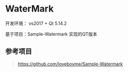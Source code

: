 # WaterMark

开发环境： vs2017 + Qt 5.14.2

基于项目：Sample-Watermark 实现的QT版本

## 参考项目
> https://github.com/loveboyme/Sample-Watermark